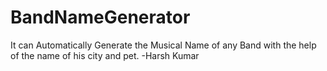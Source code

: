 # BandNameGenerator
It can Automatically Generate the Musical Name of any Band with the help of the name of his city and pet.
-Harsh Kumar
